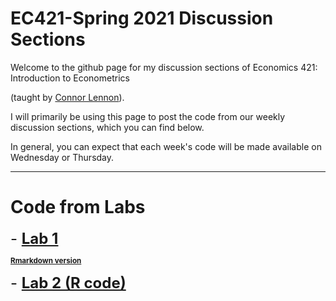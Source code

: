 # EC421-Spring 2021 Discussion Sections

Welcome to the github page for my discussion sections of Economics 421: Introduction to Econometrics 

(taught by [Connor Lennon](https://economics.uoregon.edu/profile/clennon/)).

I will primarily be using this page to post the code from our weekly discussion sections, which you can find below. 

In general, you can expect that each week's code will be made available on Wednesday or Thursday.

***
# Code from Labs

<font size="+2"> - [**Lab 1**](https://raw.githack.com/robmcdonough/EC421-S21/main/Lab_1.html)</font>

 <sub>[**Rmarkdown version**](https://raw.githack.com/robmcdonough/EC421-S21/main/Lab_1.Rmd)</sub>


<font size="+2"> - [**Lab 2 (R code)**](https://raw.githubusercontent.com/robmcdonough/EC421-S21/main/Lab_2.R)</font>

